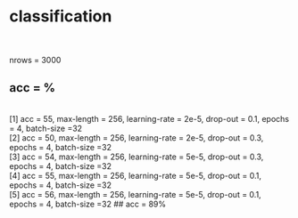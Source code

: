 # classification
<br>
<br>
nrows = 3000
<br>

## acc = %
<br>
[1] acc = 55, max-length = 256, learning-rate = 2e-5, drop-out = 0.1, epochs = 4, batch-size =32
<br>
[2] acc = 50, max-length = 256, learning-rate = 2e-5, drop-out = 0.3, epochs = 4, batch-size =32
<br>
[3] acc = 54, max-length = 256, learning-rate = 5e-5, drop-out = 0.3, epochs = 4, batch-size =32
<br>
[4] acc = 55, max-length = 256, learning-rate = 5e-5, drop-out = 0.1, epochs = 4, batch-size =32
<br>
[5] acc = 56, max-length = 256, learning-rate = 5e-5, drop-out = 0.1, epochs = 4, batch-size =32
## acc = 89%
<br>
